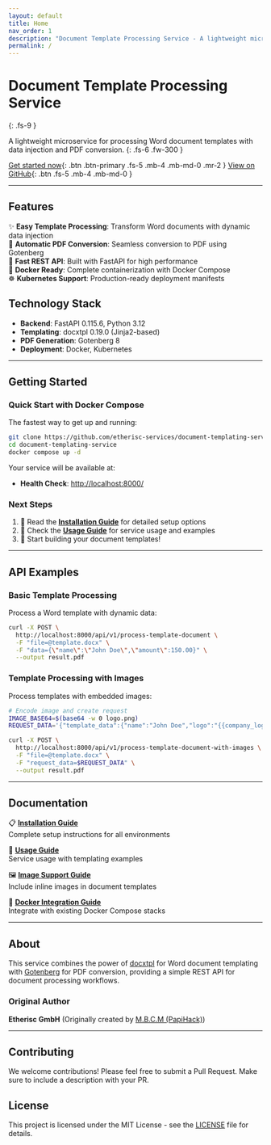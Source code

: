 ```yaml
---
layout: default
title: Home
nav_order: 1
description: "Document Template Processing Service - A lightweight microservice for processing Word document templates with data injection and PDF conversion."
permalink: /
---
```


# Document Template Processing Service
{: .fs-9 }

A lightweight microservice for processing Word document templates with data injection and PDF conversion.
{: .fs-6 .fw-300 }

[Get started now](#getting-started){: .btn .btn-primary .fs-5 .mb-4 .mb-md-0 .mr-2 }
[View on GitHub](https://github.com/etherisc-services/document-templating-service){: .btn .fs-5 .mb-4 .mb-md-0 }

---

## Features

✨ **Easy Template Processing**: Transform Word documents with dynamic data injection  
🔄 **Automatic PDF Conversion**: Seamless conversion to PDF using Gotenberg  
🚀 **Fast REST API**: Built with FastAPI for high performance  
🐳 **Docker Ready**: Complete containerization with Docker Compose  
☸️ **Kubernetes Support**: Production-ready deployment manifests  

## Technology Stack

- **Backend**: FastAPI 0.115.6, Python 3.12
- **Templating**: docxtpl 0.19.0 (Jinja2-based)
- **PDF Generation**: Gotenberg 8
- **Deployment**: Docker, Kubernetes

---

## Getting Started

### Quick Start with Docker Compose

The fastest way to get up and running:

```bash
git clone https://github.com/etherisc-services/document-templating-service.git
cd document-templating-service
docker compose up -d
```

Your service will be available at:
- **Health Check**: [http://localhost:8000/](http://localhost:8000/)

### Next Steps

1. 📖 Read the **[Installation Guide](docs/installation)** for detailed setup options
2. 🔧 Check the **[Usage Guide](docs/usage)** for service usage and examples
3. 🚀 Start building your document templates!

---

## API Examples

### Basic Template Processing

Process a Word template with dynamic data:

```bash
curl -X POST \
  http://localhost:8000/api/v1/process-template-document \
  -F "file=@template.docx" \
  -F "data={\"name\":\"John Doe\",\"amount\":150.00}" \
  --output result.pdf
```

### Template Processing with Images

Process templates with embedded images:

```bash
# Encode image and create request
IMAGE_BASE64=$(base64 -w 0 logo.png)
REQUEST_DATA='{"template_data":{"name":"John Doe","logo":"{{company_logo}}"},"images":{"company_logo":{"data":"'$IMAGE_BASE64'","width_mm":50,"height_mm":20}}}'

curl -X POST \
  http://localhost:8000/api/v1/process-template-document-with-images \
  -F "file=@template.docx" \
  -F "request_data=$REQUEST_DATA" \
  --output result.pdf
```

---

## Documentation

<div class="code-example" markdown="1">

📋 **[Installation Guide](docs/installation)**  
Complete setup instructions for all environments

🔧 **[Usage Guide](docs/usage)**  
Service usage with templating examples

🖼️ **[Image Support Guide](docs/image-support)**  
Include inline images in document templates

🐳 **[Docker Integration Guide](docs/integration)**  
Integrate with existing Docker Compose stacks

</div>

---

## About

This service combines the power of [docxtpl](https://docxtpl.readthedocs.io/) for Word document templating with [Gotenberg](https://gotenberg.dev) for PDF conversion, providing a simple REST API for document processing workflows.

### Original Author

**Etherisc GmbH** (Originally created by [M.B.C.M (PapiHack)](https://github.com/PapiHack))  

---

## Contributing

We welcome contributions! Please feel free to submit a Pull Request. Make sure to include a description with your PR.

## License

This project is licensed under the MIT License - see the [LICENSE](https://github.com/etherisc-services/document-templating-service/blob/master/LICENSE) file for details. 